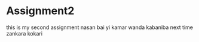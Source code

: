 # Assignment2
this is   my second assignment   nasan bai yi kamar wanda kabaniba  next time  zankara kokari
